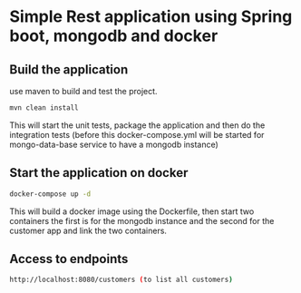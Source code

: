 # Simple Rest application using Spring boot, mongodb and docker

## Build the application

use maven to build and test the project.

```bash
mvn clean install
```

This will start the unit tests, package the application and then do the integration tests (before this docker-compose.yml will be started for mongo-data-base service to have a mongodb instance) 

## Start the application on docker

```bash
docker-compose up -d
```
This will build a docker image using the Dockerfile, then start two containers the first is for the mongodb instance and the second for the customer app and link the two containers.

## Access to endpoints

```bash
http://localhost:8080/customers (to list all customers)
```